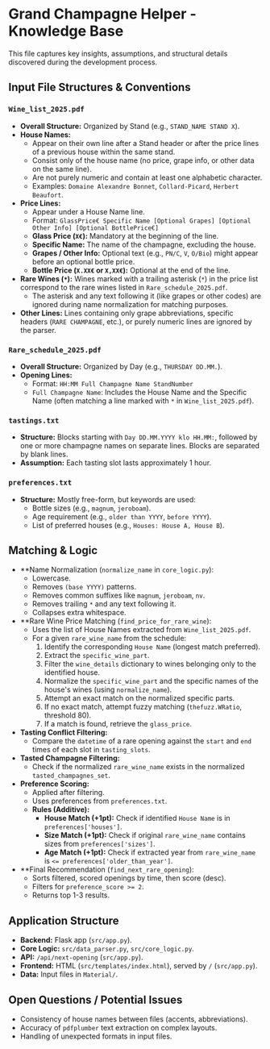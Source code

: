 # Grand Champagne Helper - Knowledge Base

This file captures key insights, assumptions, and structural details discovered during the development process.

## Input File Structures & Conventions

### `Wine_list_2025.pdf`

*   **Overall Structure:** Organized by Stand (e.g., `STAND_NAME STAND X`).
*   **House Names:**
    *   Appear on their own line after a Stand header or after the price lines of a previous house within the same stand.
    *   Consist only of the house name (no price, grape info, or other data on the same line).
    *   Are not purely numeric and contain at least one alphabetic character.
    *   Examples: `Domaine Alexandre Bonnet`, `Collard-Picard`, `Herbert Beaufort`.
*   **Price Lines:**
    *   Appear under a House Name line.
    *   Format: `GlassPrice€ Specific Name [Optional Grapes] [Optional Other Info] [Optional BottlePrice€]`
    *   **Glass Price (`X€`):** Mandatory at the beginning of the line.
    *   **Specific Name:** The name of the champagne, excluding the house.
    *   **Grapes / Other Info:** Optional text (e.g., `PN/C`, `V`, `O/Bio`) might appear before an optional bottle price.
    *   **Bottle Price (`X.XX€` or `X,XX€`):** Optional at the end of the line.
*   **Rare Wines (`*`):** Wines marked with a trailing asterisk (`*`) in the price list correspond to the rare wines listed in `Rare_schedule_2025.pdf`.
    *   The asterisk and any text following it (like grapes or other codes) are ignored during name normalization for matching purposes.
*   **Other Lines:** Lines containing only grape abbreviations, specific headers (`RARE CHAMPAGNE`, etc.), or purely numeric lines are ignored by the parser.

### `Rare_schedule_2025.pdf`

*   **Overall Structure:** Organized by Day (e.g., `THURSDAY DD.MM.`).
*   **Opening Lines:**
    *   Format: `HH:MM Full Champagne Name StandNumber`
    *   `Full Champagne Name`: Includes the House Name and the Specific Name (often matching a line marked with `*` in `Wine_list_2025.pdf`).

### `tastings.txt`

*   **Structure:** Blocks starting with `Day DD.MM.YYYY klo HH.MM:`, followed by one or more champagne names on separate lines. Blocks are separated by blank lines.
*   **Assumption:** Each tasting slot lasts approximately 1 hour.

### `preferences.txt`

*   **Structure:** Mostly free-form, but keywords are used:
    *   Bottle sizes (e.g., `magnum`, `jeroboam`).
    *   Age requirement (e.g., `older than YYYY`, `before YYYY`).
    *   List of preferred houses (e.g., `Houses: House A, House B`).

## Matching & Logic

*   **Name Normalization (`normalize_name` in `core_logic.py`):
    *   Lowercase.
    *   Removes `(base YYYY)` patterns.
    *   Removes common suffixes like `magnum`, `jeroboam`, `nv`.
    *   Removes trailing `*` and any text following it.
    *   Collapses extra whitespace.
*   **Rare Wine Price Matching (`find_price_for_rare_wine`):
    *   Uses the list of House Names extracted from `Wine_list_2025.pdf`.
    *   For a given `rare_wine_name` from the schedule:
        1.  Identify the corresponding `House Name` (longest match preferred).
        2.  Extract the `specific_wine_part`.
        3.  Filter the `wine_details` dictionary to wines belonging only to the identified house.
        4.  Normalize the `specific_wine_part` and the specific names of the house's wines (using `normalize_name`).
        5.  Attempt an exact match on the normalized specific parts.
        6.  If no exact match, attempt fuzzy matching (`thefuzz.WRatio`, threshold 80).
        7.  If a match is found, retrieve the `glass_price`.
*   **Tasting Conflict Filtering:**
    *   Compare the `datetime` of a rare opening against the `start` and `end` times of each slot in `tasting_slots`.
*   **Tasted Champagne Filtering:**
    *   Check if the normalized `rare_wine_name` exists in the normalized `tasted_champagnes_set`.
*   **Preference Scoring:**
    *   Applied after filtering.
    *   Uses preferences from `preferences.txt`.
    *   **Rules (Additive):**
        *   **House Match (+1pt):** Check if identified `House Name` is in `preferences['houses']`.
        *   **Size Match (+1pt):** Check if original `rare_wine_name` contains sizes from `preferences['sizes']`.
        *   **Age Match (+1pt):** Check if extracted year from `rare_wine_name` is `<= preferences['older_than_year']`.
*   **Final Recommendation (`find_next_rare_opening`):
    *   Sorts filtered, scored openings by time, then score (desc).
    *   Filters for `preference_score >= 2`.
    *   Returns top 1-3 results.

## Application Structure

*   **Backend:** Flask app (`src/app.py`).
*   **Core Logic:** `src/data_parser.py`, `src/core_logic.py`.
*   **API:** `/api/next-opening` (`src/app.py`).
*   **Frontend:** HTML (`src/templates/index.html`), served by `/` (`src/app.py`).
*   **Data:** Input files in `Material/`.

## Open Questions / Potential Issues

*   Consistency of house names between files (accents, abbreviations).
*   Accuracy of `pdfplumber` text extraction on complex layouts.
*   Handling of unexpected formats in input files. 